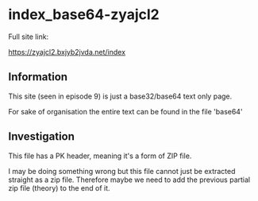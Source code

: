 index_base64-zyajcl2
==

Full site link:

https://zyajcl2.bxjyb2jvda.net/index

Information
--

This site (seen in episode 9) is just a base32/base64 text only page.

For sake of organisation the entire text can be found in the file 'base64'

Investigation
--

This file has a PK header, meaning it's a form of ZIP file.

I may be doing something wrong but this file cannot just be extracted straight as a zip file. Therefore maybe we need to add the previous partial zip file (theory) to the end of it.
